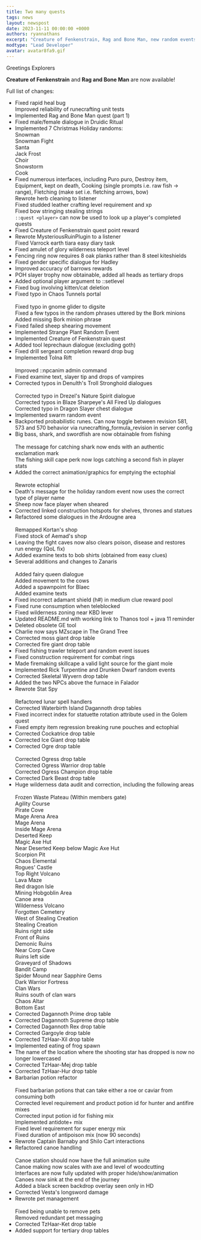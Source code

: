 ```yaml
---
title: Two many quests
tags: news
layout: newspost
date: 2023-11-11 00:00:00 +0000
authors: ryannathans
excerpt: "Creature of Fenkenstrain, Rag and Bone Man, new random events and much more!"
modtype: "Lead Developer"
avatar: avatar8fa9.gif
---
```

Greetings Explorers

**Creature of Fenkenstrain** and **Rag and Bone Man** are now available!

Full list of changes:

- Fixed rapid heal bug
  <br />
  Improved reliability of runecrafting unit tests
- Implemented Rag and Bone Man quest (part 1)
- Fixed male/female dialogue in Druidic Ritual
- Implemented 7 Christmas Holiday randoms:
  <br />
  Snowman<br />
  Snowman Fight<br />
  Santa<br />
  Jack Frost<br />
  Choir<br />
  Snowstorm<br />
  Cook
- Fixed numerous interfaces, including Puro puro, Destroy item, Equipment, kept on death, Cooking (single prompts i.e. raw fish -> range), Fletching (make set i.e. fletching arrows, bow)<br />
  Rewrote herb cleaning to listener<br />
  Fixed studded leather crafting level requirement and xp<br />
  Fixed bow stringing stealing strings<br />
  `::quest <player>` can now be used to look up a player's completed quests
- Fixed Creature of Fenkenstrain quest point reward
- Rewrote MysteriousRuinPlugin to a listener<br />
Fixed Varrock earth tiara easy diary task
- Fixed amulet of glory wilderness teleport level
- Fencing ring now requires 8 oak planks rather than 8 steel kiteshields
- Fixed gender specific dialogue for Hadley
- Improved accuracy of barrows rewards
- POH slayer trophy now obtainable, added all heads as tertiary drops
- Added optional player argument to ::setlevel
- Fixed bug involving kitten/cat deletion
- Fixed typo in Chaos Tunnels portal<br />
  <br />
  Fixed typo in gnome glider to digsite<br />
  Fixed a few typos in the random phrases uttered by the Bork minions<br />
  Added missing Bork minion phrase
- Fixed failed sheep shearing movement
- Implemented Strange Plant Random Event
- Implemented Creature of Fenkenstrain quest
- Added tool leprechaun dialogue (excluding goth)
- Fixed drill sergeant completion reward drop bug
- Implemented Tolna Rift<br />
  <br />
  Improved ::npcanim admin command
- Fixed examine text, slayer tip and drops of vampires
- Corrected typos in Denulth's Troll Stronghold dialogues<br />
  <br />
  Corrected typo in Drezel's Nature Spirit dialogue<br />
  Corrected typos in Blaze Sharpeye's All Fired Up dialogues<br />
  Corrected typo in Dragon Slayer chest dialogue
- Implemented swarm random event
- Backported probabilistic runes. Can now toggle between revision 581, 573 and 570 behavior via runecrafting_formula_revision in server config
- Big bass, shark, and swordfish are now obtainable from fishing<br />
  <br />
  The message for catching shark now ends with an authentic exclamation mark<br />
  The fishing skill cape perk now logs catching a second fish in player stats
- Added the correct animation/graphics for emptying the ectophial<br />
  <br />
  Rewrote ectophial
- Death's message for the holiday random event now uses the correct type of player name
- Sheep now face player when sheared
- Corrected linked construction hotspots for shelves, thrones and statues
- Refactored some dialogues in the Ardougne area<br />
  <br />
  Remapped Kortan's shop<br />
  Fixed stock of Aemad's shop
- Leaving the fight caves now also clears poison, disease and restores run energy (QoL fix)
- Added examine texts to bob shirts (obtained from easy clues)
- Several additions and changes to Zanaris<br />
  <br />
  Added fairy queen dialogue<br />
  Added movement to the cows<br />
  Added a spawnpoint for Blaec<br />
  Added examine texts
- Fixed incorrect adamant shield (h#) in medium clue reward pool
- Fixed rune consumption when teleblocked
- Fixed wilderness zoning near KBD lever
- Updated README.md with working link to Thanos tool + java 11 reminder
- Deleted obsolete GE tool
- Charlie now says MZscape in The Grand Tree
- Corrected moss giant drop table
- Corrected fire giant drop table
- Fixed fishing trawler teleport and random event issues
- Fixed construction requirement for combat rings
- Made firemaking skillcape a valid light source for the giant mole
- Implemented Rick Turpentine and Drunken Dwarf random events
- Corrected Skeletal Wyvern drop table
- Added the two NPCs above the furnace in Falador
- Rewrote Stat Spy<br />
  <br />
  Refactored lunar spell handlers
- Corrected Waterbirth Island Dagannoth drop tables
- Fixed incorrect index for statuette rotation attribute used in the Golem quest
- Fixed empty item regression breaking rune pouches and ectophial
- Corrected Cockatrice drop table
- Corrected Ice Giant drop table
- Corrected Ogre drop table<br />
  <br />
  Corrected Ogress drop table<br />
  Corrected Ogress Warrior drop table<br />
  Corrected Ogress Champion drop table
- Corrected Dark Beast drop table
- Huge wilderness data audit and correction, including the following areas<br />
  <br />
  Frozen Waste Plateau (Within members gate)<br />
  Agility Course<br />
  Pirate Cove<br />
  Mage Arena Area<br />
  Mage Arena<br />
  Inside Mage Arena<br />
  Deserted Keep<br />
  Magic Axe Hut<br />
  Near Deserted Keep below Magic Axe Hut<br />
  Scorpion Pit<br />
  Chaos Elemental<br />
  Rogues' Castle<br />
  Top Right Volcano<br />
  Lava Maze<br />
  Red dragon Isle<br />
  Mining Hobgoblin Area<br />
  Canoe area<br />
  Wilderness Volcano<br />
  Forgotten Cemetery<br />
  West of Stealing Creation<br />
  Stealing Creation<br />
  Ruins right side<br />
  Front of Ruins<br />
  Demonic Ruins<br />
  Near Corp Cave<br />
  Ruins left side<br />
  Graveyard of Shadows<br />
  Bandit Camp<br />
  Spider Mound near Sapphire Gems<br />
  Dark Warrior Fortress<br />
  Clan Wars<br />
  Ruins south of clan wars<br />
  Chaos Altar<br />
  Bottom East
- Corrected Dagannoth Prime drop table
- Corrected Dagannoth Supreme drop table
- Corrected Dagannoth Rex drop table
- Corrected Gargoyle drop table
- Corrected TzHaar-Xil drop table
- Implemented eating of frog spawn
- The name of the location where the shooting star has dropped is now no longer lowercased
- Corrected TzHaar-Mej drop table
- Corrected TzHaar-Hur drop table
- Barbarian potion refactor<br />
  <br />
  Fixed barbarian potions that can take either a roe or caviar from consuming both<br />
  Corrected level requirement and product potion id for hunter and antifire mixes<br />
  Corrected input potion id for fishing mix<br />
  Implemented antidote+ mix<br />
  Fixed level requirement for super energy mix<br />
  Fixed duration of antipoison mix (now 90 seconds)
- Rewrote Captain Barnaby and Shilo Cart interactions
- Refactored canoe handling<br />
  <br />
  Canoe station should now have the full animation suite<br />
  Canoe making now scales with axe and level of woodcutting<br />
  Interfaces are now fully updated with proper hide/show/animation<br />
  Canoes now sink at the end of the journey<br />
  Added a black screen backdrop overlay seen only in HD
- Corrected Vesta's longsword damage
- Rewrote pet management<br />
  <br />
  Fixed being unable to remove pets<br />
  Removed redundant pet messaging
- Corrected TzHaar-Ket drop table
- Added support for tertiary drop tables